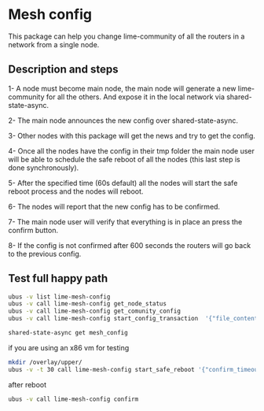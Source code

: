 # Mesh config 
This package can help you change lime-community of all the routers in a network from a single node. 

## Description and steps 

1- A node must become main node, the main node will generate a new
lime-community for all the others. And expose it in the local network via
shared-state-async. 

2- The main node announces the new config over shared-state-async.

3- Other nodes with this package will get the news and try to get the config.

4- Once all the nodes have the config in their tmp folder the main node user
will be able to schedule the safe reboot of all the nodes (this last step is
done synchronously). 

5- After the specified time (60s default) all the nodes will start the safe
reboot process and the nodes will reboot. 

6- The nodes will report that the new config has to be confirmed.

7- The main node user will verify that everything is in place an press the confirm button. 

8- If the config is not confirmed after 600 seconds the routers will go back to the previous config.

## Test full happy path

```bash
ubus -v list lime-mesh-config
ubus -v call lime-mesh-config get_node_status
ubus -v call lime-mesh-config get_comunity_config
ubus -v call lime-mesh-config start_config_transaction  '{"file_contents":"config lime network\n\toption main_ipv4_address '10.1.128.0/16/17'\n\toption anygw_dhcp_start '2562'\n\toption anygw_dhcp_limit '30205'\n\toption batadv_orig_interval '5000'\n"}'

shared-state-async get mesh_config
```

if you are using an x86 vm for testing

```bash
mkdir /overlay/upper/
ubus -v -t 30 call lime-mesh-config start_safe_reboot '{"confirm_timeout":2001, "start_delay":63}'
```

after reboot 

```bash
ubus -v call lime-mesh-config confirm
```
